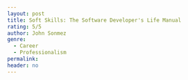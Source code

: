 ```yaml
---
layout: post
title: Soft Skills: The Software Developer's Life Manual
rating: 5/5
author: John Sonmez
genre:
  - Career
  - Professionalism
permalink:
header: no
---
```

